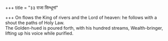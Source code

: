+++
title = "३३ राजा सिन्धूनां"

+++
On flows the King of rivers and the Lord of heaven: he follows with a shout the paths of Holy Law.  
     The Golden-hued is poured forth, with his hundred streams, Wealth-bringer, lifting up his voice while purified.